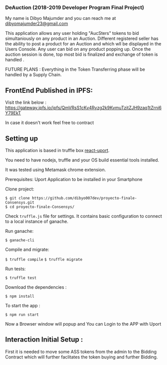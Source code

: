 ### DeAuction (2018-2019 Developer Program Final Project)

My name is Dibyo Majumder and you can reach me at dibyomajumder23@gmail.com

This application allows any user holding "AucSters" tokens to bid simultaniously on any product in an Auction. Different registered seller has the ability to post a product for an Auction and which wll be displayed in the Users Console. Any user can bid on any product popping up. Once the auction session is done, top most bid is finalized and exchange of token is handled .

FUTURE PLANS : Everything in the Token Transferring phase will be handled by a Supply Chain.

## FrontEnd Published in IPFS:

Visit the link below :
https://gateway.ipfs.io/ipfs/QmVRsS1cKv4Ryzg2k9KvmuTzitZJH9zaq1tZrni6Y79EkT

In case it doesn't work feel free to contract

## Setting up

This application is based in truffle box [react-uport](https://truffleframework.com/boxes/react-uport).

You need to have nodejs, truffle and your OS build essential tools installed.

It was tested using Metamask chrome extension.

Prerequisites: Uport Application to be installed in your Smartphone

Clone project:

```
$ git clone https://github.com/dibyo007dev/proyecto-finale-Consensys.git
$ cd proyecto-finale-Consensys/
```

Check `truffle.js` file for settings. It contains basic configuration to connect to a local instance of ganache.

Run ganache:

`$ ganache-cli`

Compile and migrate:

`$ truffle compile`
`$ truffle migrate`

Run tests:

`$ truffle test`

Download the dependencies :

`$ npm install`

To start the app :

`$ npm run start`

Now a Browser window will popup and You can Login to the APP with Uport

## Interaction Initial Setup :

First it is needed to move some ASS tokens from the admin to the Bidding Contract which will further faclitates the token buying and further Bidding.
